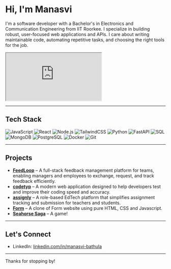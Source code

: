 # Hi, I'm Manasvi  

I'm a software developer with a Bachelor's in Electronics and Communication Engineering from IIT Roorkee. I specialize in building robust, user-focused web applications and APIs. I care about writing maintainable code, automating repetitive tasks, and choosing the right tools for the job.

<iframe src="https://editor.p5js.org/manasvihow/full/Uojid9ORv"></iframe>

---

## Tech Stack

![JavaScript](https://img.shields.io/badge/-JavaScript-F7DF1E?style=flat&logo=javascript&logoColor=black)
![React](https://img.shields.io/badge/-React-20232A?style=flat&logo=react&logoColor=61DAFB)
![Node.js](https://img.shields.io/badge/-Node.js-339933?style=flat&logo=node.js&logoColor=white)
![TailwindCSS](https://img.shields.io/badge/Tailwind_CSS-grey?style=flat&logo=tailwind-css&logoColor=38B2AC)
![Python](https://img.shields.io/badge/python-3670A0?style=flat&logo=python&logoColor=ffdd54)
![FastAPI](https://img.shields.io/badge/FastAPI-005571?style=flat&logo=fastapi)
![SQL](https://img.shields.io/badge/-SQL-000?&logo=flat&logoColor=4479A1)
![MongoDB](https://img.shields.io/badge/-MongoDB-47A248?style=flat&logo=mongodb&logoColor=white)
![PostgreSQL](https://img.shields.io/badge/-PostgreSQL-336791?style=flat&logo=postgresql&logoColor=white)
![Docker](https://img.shields.io/badge/-Docker-2496ED?style=flat&logo=docker&logoColor=white)
![Git](https://img.shields.io/badge/-Git-F05032?style=flat&logo=git&logoColor=white)

---

## Projects

- **[FeedLoop](https://github.com/manasvihow/Feedback-Management-System)** – A full-stack feedback management platform for teams, enabling managers and employees to exchange, request, and track feedback efficiently.
-  **[codetyp](https://github.com/manasvihow/codetyp)** – A modern web application designed to help developers test and improve their coding speed and accuracy.
-  **[assignly](https://github.com/manasvihow/assignly)** – A role-based EdTech platform that simplifies assignment tracking and submission for teachers and students.
-  **[Form](https://github.com/manasvihow/Form)** – A clone of Form website using pure HTML, CSS and Javascript.
-  **[Seahorse Saga](https://github.com/manasvihow/Seahorse-Saga)** – A game!
    

---

## Let's Connect

- LinkedIn: [linkedin.com/in/manasvi-bathula](https://linkedin.com/in/manasvi-bathula/)

---

Thanks for stopping by!
